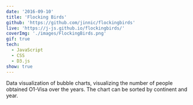 ```yaml
---
date: '2016-09-10'
title: 'Flocking Birds'
github: 'https://github.com/jinnic/flockingbirds'
live: 'https://j-js.github.io/flockingbirds/'
coverImg: './images/FlockingBirds.png' 
gif: true
tech:
  - JavaScript
  - CSS
  - D3.js
show: true
---
```


Data visualization of bubble charts, visualizing the number of people obtained O1-Visa over the years. The chart can be sorted by continent and year.